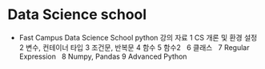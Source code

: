 # Data Science school
 * Fast Campus Data Science School python 강의 자료
   1 CS 개론 및 환경 설정
   2 변수, 컨테이너 타입
   3 조건문, 반복문
   4 함수
   5 함수2
   6 클래스
   7 Regular Expression
   8 Numpy, Pandas
   9 Advanced Python
